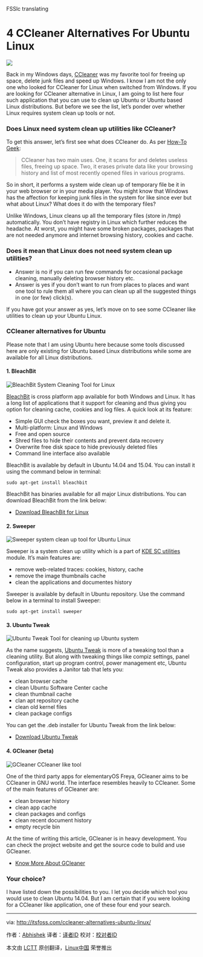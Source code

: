 FSSlc translating

4 CCleaner Alternatives For Ubuntu Linux
================================================================================
![](http://itsfoss.itsfoss.netdna-cdn.com/wp-content/uploads/2015/07/ccleaner-10-700x393.jpg)

Back in my Windows days, [CCleaner][1] was my favorite tool for freeing up space, delete junk files and speed up Windows. I know I am not the only one who looked for CCleaner for Linux when switched from Windows. If you are looking for CCleaner alternative in Linux, I am going to list here four such application that you can use to clean up Ubuntu or Ubuntu based Linux distributions. But before we see the list, let’s ponder over whether Linux requires system clean up tools or not.

### Does Linux need system clean up utilities like CCleaner? ###

To get this answer, let’s first see what does CCleaner do. As per [How-To Geek][2]:

> CCleaner has two main uses. One, it scans for and deletes useless files, freeing up space. Two, it erases private data like your browsing history and list of most recently opened files in various programs.

So in short, it performs a system wide clean up of temporary file be it in your web browser or in your media player. You might know that Windows has the affection for keeping junk files in the system for like since ever but what about Linux? What does it do with the temporary files?

Unlike Windows, Linux cleans up all the temporary files (store in /tmp) automatically. You don’t have registry in Linux which further reduces the headache. At worst, you might have some broken packages, packages that are not needed anymore and internet browsing history, cookies and cache.

### Does it mean that Linux does not need system clean up utilities? ###

- Answer is no if you can run few commands for occasional package cleaning, manually deleting browser history etc.
- Answer is yes if you don’t want to run from places to places and want one tool to rule them all where you can clean up all the suggested things in one (or few) click(s).

If you have got your answer as yes, let’s move on to see some CCleaner like utilities to clean up your Ubuntu Linux.

### CCleaner alternatives for Ubuntu ###

Please note that I am using Ubuntu here because some tools discussed here are only existing for Ubuntu based Linux distributions while some are available for all Linux distributions.

#### 1. BleachBit ####

![BleachBit System Cleaning Tool for Linux](http://itsfoss.itsfoss.netdna-cdn.com/wp-content/uploads/2015/07/BleachBit_Cleaning_Tool_Ubuntu.jpeg)

[BleachBit][3] is cross platform app available for both Windows and Linux. It has a long list of applications that it support for cleaning and thus giving you option for cleaning cache, cookies and log files. A quick look at its feature:

- Simple GUI check the boxes you want, preview it and delete it.
- Multi-platform: Linux and Windows
- Free and open source
- Shred files to hide their contents and prevent data recovery
- Overwrite free disk space to hide previously deleted files
- Command line interface also available

BleachBit is available by default in Ubuntu 14.04 and 15.04. You can install it using the command below in terminal:

    sudo apt-get install bleachbit

BleachBit has binaries available for all major Linux distributions. You can download BleachBit from the link below:

- [Download BleachBit for Linux][4]

#### 2. Sweeper ####

![Sweeper system clean up tool for Ubuntu Linux](http://itsfoss.itsfoss.netdna-cdn.com/wp-content/uploads/2015/07/sweeper.jpeg)

Sweeper is a system clean up utility which is a part of [KDE SC utilities][5] module. It’s main features are:

- remove web-related traces: cookies, history, cache
- remove the image thumbnails cache
- clean the applications and documentes history

Sweeper is available by default in Ubuntu repository. Use the command below in a terminal to install Sweeper:

    sudo apt-get install sweeper

#### 3. Ubuntu Tweak ####

![Ubuntu Tweak Tool for cleaning up Ubuntu system](http://itsfoss.itsfoss.netdna-cdn.com/wp-content/uploads/2015/07/Ubuntu_Tweak_Janitor.jpeg)

As the name suggests, [Ubuntu Tweak][6] is more of a tweaking tool than a cleaning utility. But along with tweaking things like compiz settings, panel configuration, start up program control, power management etc, Ubuntu Tweak also provides a Janitor tab that lets you:

- clean browser cache
- clean Ubuntu Software Center cache
- clean thumbnail cache
- clan apt repository cache
- clean old kernel files
- clean package configs

You can get the .deb installer for Ubuntu Tweak from the link below:

- [Download Ubuntu Tweak][7]

#### 4. GCleaner (beta) ####

![GCleaner CCleaner like tool](http://itsfoss.itsfoss.netdna-cdn.com/wp-content/uploads/2015/07/GCleaner.jpeg)

One of the third party apps for elementaryOS Freya, GCleaner aims to be CCleaner in GNU world. The interface resembles heavily to CCleaner. Some of the main features of GCleaner are:

- clean browser history
- clean app cache
- clean packages and configs
- clean recent document history
- empty recycle bin

At the time of writing this article, GCleaner is in heavy development. You can check the project website and get the source code to build and use GCleaner.

- [Know More About GCleaner][8]

### Your choice? ###

I have listed down the possibilities to you. I let you decide which tool you would use to clean Ubuntu 14.04. But I am certain that if you were looking for a CCleaner like application, one of these four end your search.

--------------------------------------------------------------------------------

via: http://itsfoss.com/ccleaner-alternatives-ubuntu-linux/

作者：[Abhishek][a]
译者：[译者ID](https://github.com/译者ID)
校对：[校对者ID](https://github.com/校对者ID)

本文由 [LCTT](https://github.com/LCTT/TranslateProject) 原创翻译，[Linux中国](https://linux.cn/) 荣誉推出

[a]:http://itsfoss.com/author/abhishek/
[1]:https://www.piriform.com/ccleaner/download
[2]:http://www.howtogeek.com/172820/beginner-geek-what-does-ccleaner-do-and-should-you-use-it/
[3]:http://bleachbit.sourceforge.net/
[4]:http://bleachbit.sourceforge.net/download/linux
[5]:https://www.kde.org/applications/utilities/
[6]:http://ubuntu-tweak.com/
[7]:http://ubuntu-tweak.com/
[8]:https://quassy.github.io/elementary-apps/GCleaner/
